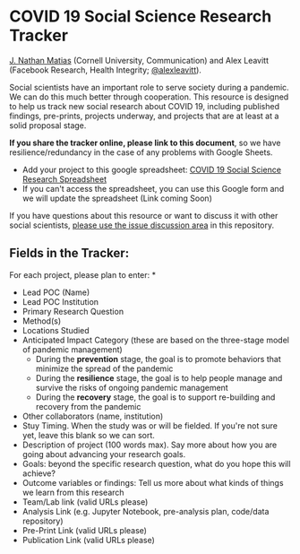 # COVID 19 Social Science Research Tracker
[J. Nathan Matias](https://twitter.com/natematias) (Cornell University, Communication) and Alex Leavitt (Facebook Research, Health Integrity; [@alexleavitt](https://twitter.com/alexleavitt)). 

Social scientists have an important role to serve society during a pandemic. We can do this much better through cooperation. This resource is designed to help us track new social research about COVID 19, including published findings, pre-prints, projects underway, and projects that are at least at a solid proposal stage.

**If you share the tracker online, please link to this document**, so we have resilience/redundancy in the case of any problems with Google Sheets.

* Add your project to this google spreadsheet: [COVID 19 Social Science Research Spreadsheet](https://docs.google.com/spreadsheets/d/1DuY8VLV2yG8TAOZbtyNtrhHERmzUjSaXpAo0_59z_XU/edit?ts=5e73b15d#gid=0)
* If you can't access the spreadsheet, you can use this Google form and we will update the spreadsheet (Link coming Soon)

If you have questions about this resource or want to discuss it with other social scientists, [please use the issue discussion area](https://github.com/natematias/covid-19-social-science-research/issues) in this repository. 


## Fields in the Tracker:
For each project, please plan to enter:
* 
* Lead POC (Name)
* Lead POC Institution
* Primary Research Question
* Method(s)
* Locations Studied
* Anticipated Impact Category (these are based on the three-stage model of pandemic management) 
  * During the **prevention** stage, the goal is to promote behaviors that minimize the spread of the pandemic
  * During the **resilience** stage, the goal is to help people manage and survive the risks of ongoing pandemic management
  * During the **recovery** stage, the goal is to support re-building and recovery from the pandemic
* Other collaborators (name, institution)
* Stuy Timing. When the study was or will be fielded. If you're not sure yet, leave this blank so we can sort.
* Description of project (100 words max). Say more about how you are going about advancing your research goals. 
* Goals: beyond the specific research question, what do you hope this will achieve?
* Outcome variables or findings: Tell us more about what kinds of things we learn from this research
* Team/Lab link (valid URLs please)
* Analysis Link (e.g. Jupyter Notebook, pre-analysis plan, code/data repository)
* Pre-Print Link (valid URLs please)
* Publication Link (valid URLs please)
